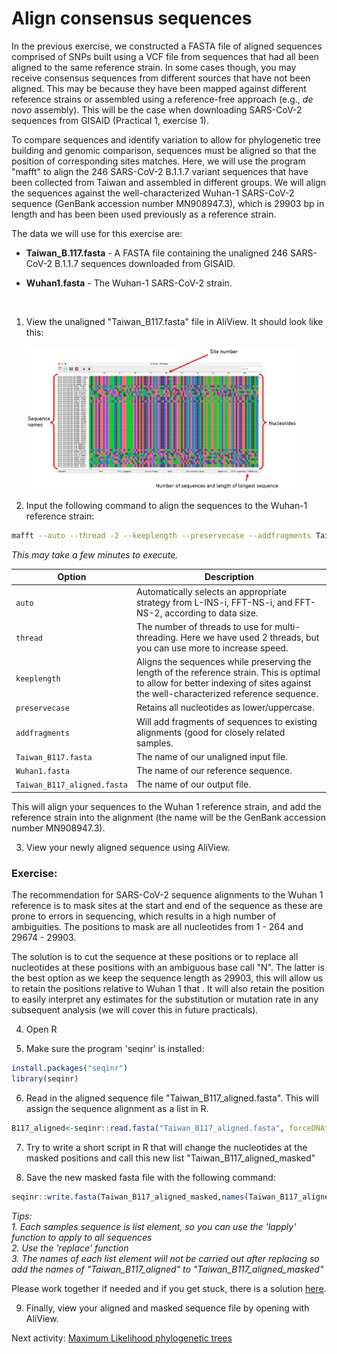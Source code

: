 # Align consensus sequences

In the previous exercise, we constructed a FASTA file of aligned sequences comprised of SNPs built using a VCF file from sequences that had all been aligned to the same reference strain. In some cases though, you may receive consensus sequences from different sources that have not been aligned. This may be because they have been mapped against different reference strains or assembled using a reference-free approach (e.g., _de novo_ assembly). This will be the case when downloading SARS-CoV-2 sequences from GISAID (Practical 1, exercise 1).

To compare sequences and identify variation to allow for phylogenetic tree building and genomic comparison, sequences must be aligned so that the position of corresponding sites matches. Here, we will use the program "mafft" to align the 246 SARS-CoV-2 B.1.1.7 variant sequences that have been collected from Taiwan and assembled in different groups. We will align the sequences against the well-characterized Wuhan-1 SARS-CoV-2 sequence (GenBank accession number MN908947.3), which is 29903 bp in length and has been been used previously as a reference strain.

The data we will use for this exercise are:

- **Taiwan_B.117.fasta** - A FASTA file containing the unaligned 246 SARS-CoV-2 B.1.1.7 sequences downloaded from GISAID.

- **Wuhan1.fasta** - The Wuhan-1 SARS-CoV-2 strain.

<br>

1. View the unaligned "Taiwan_B117.fasta" file in AliView. It should look like this:

    <img src="Pictures/AliView.jpeg" alt="Description1" width="90%"/>

2. Input the following command to align the sequences to the Wuhan-1 reference strain:

```bash
mafft --auto --thread -2 --keeplength --preservecase --addfragments Taiwan_B117.fasta Wuhan1.fasta > Taiwan_B117_aligned.fasta
```

_This may take a few minutes to execute._

| Option           | Description                                                                                                           |
|-------------------|-----------------------------------------------------------------------------------------------------------------------|
| `auto`            | Automatically selects an appropriate strategy from L-INS-i, FFT-NS-i, and FFT-NS-2, according to data size.             |
| `thread`          | The number of threads to use for multi-threading. Here we have used 2 threads, but you can use more to increase speed. |
| `keeplength`      | Aligns the sequences while preserving the length of the reference strain. This is optimal to allow for better indexing of sites against the well-characterized reference sequence.                                                                                                    |
| `preservecase`    | Retains all nucleotides as lower/uppercase.                                                                                                                 |
| `addfragments`    | Will add fragments of sequences to existing alignments (good for closely related samples.                                                                                                                |
| `Taiwan_B117.fasta`        | The name of our unaligned input file.                                                                                 |
| `Wuhan1.fasta`    | The name of our reference sequence.                                                                                   |
| `Taiwan_B117_aligned.fasta`| The name of our output file.                                                                                          |


This will align your sequences to the Wuhan 1 reference strain, and add the reference strain into the alignment (the name will be the GenBank accession number MN908947.3).

3. View your newly aligned sequence using AliView.


### Exercise:

The recommendation for SARS-CoV-2 sequence alignments to the Wuhan 1 reference is to mask sites at the start and end of the sequence as these are prone to errors in sequencing, which results in a high number of ambiguities. The positions to mask are all nucleotides from 1 - 264 and 29674 - 29903.

The solution is to cut the sequence at these positions or to replace all nucleotides at these positions with an ambiguous base call "N". The latter is the best option as we keep the sequence length as 29903, this will allow us to retain the positions relative to Wuhan 1 that . It will also retain the position to easily interpret any estimates for the substitution or mutation rate in any subsequent analysis (we will cover this in future practicals).

4. Open R

5. Make sure the program 'seqinr' is installed:

```R
install.packages("seqinr")
library(seqinr)
```

6. Read in the aligned sequence file "Taiwan_B117_aligned.fasta". This will assign the sequence alignment as a list in R.

```R
B117_aligned<-seqinr::read.fasta("Taiwan_B117_aligned.fasta", forceDNAtolower = F)
```

7. Try to write a short script in R that will change the nucleotides at the masked positions and call this new list "Taiwan_B117_aligned_masked"

8. Save the new masked fasta file with the following command:

```R
seqinr::write.fasta(Taiwan_B117_aligned_masked,names(Taiwan_B117_aligned_masked),"Taiwan_B117_aligned_masked.fasta",open = "w")
```  

_Tips:_ <br>
_1. Each samples sequence is list element, so you can use the 'lapply' function to apply to all sequences_ <br>
_2. Use the 'replace' function_ <br>
_3. The names of each list element will not be carried out after replacing so add the names of "Taiwan_B117_aligned" to "Taiwan_B117_aligned_masked"_ <br>

Please work together if needed and if you get stuck, there is a solution [here](mask_sites.md).


9. Finally, view your aligned and masked sequence file by opening with AliView.


Next activity: [Maximum Likelihood phylogenetic trees](ML_trees.md)

